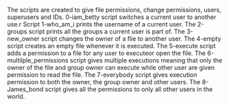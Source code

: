 The scripts are created to give file permissions, change permissions, users, superusers and IDs.
0-iam_betty script switches a current user to another use.r
Script 1-who_am_i prints the username of a current user.
The 2-groups script prints all the groups a current user is part of.
The 3-new_owner script changes the owner of a flie to another user.
The 4-empty script creates an empty file whenever it is executed.
The 5-execute script adds a permission to a file for any user to executeor open the file.
The 6-multilple_permissions script gives multiple executions meaning that only the owner of the file and group owner can execute while other user are given permission to read the file.
The 7-everybody script gives execution permission to both the owner, the group owner and other users.
The 8-James_bond script gives all the permissions to only all other users in the world.
